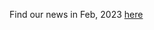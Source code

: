 Find our news in Feb, 2023 [here](https://drive.google.com/uc?id=1X3gL6pQT5bc72j6PLyqioxbHeFm6QcBI)
